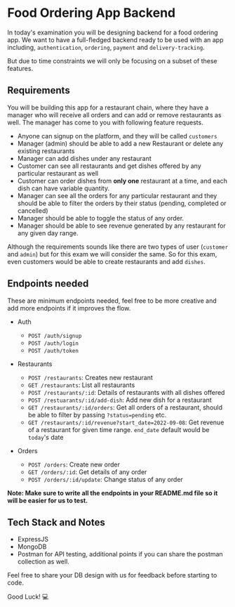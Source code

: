 # Food Ordering App Backend

In today's examination you will be designing backend for a food ordering app. We want to have a full-fledged backend ready to be used with an app including, `authentication`, `ordering`, `payment` and `delivery-tracking`. 

But due to time constraints we will only be focusing on a subset of these features.

## Requirements
You will be building this app for a restaurant chain, where they have a manager who will receive all orders and can add or remove restaurants as well. The manager has come to you with following feature requests.

- Anyone can signup on the platform, and they will be called `customers`
- Manager (admin) should be able to add a new Restaurant or delete any existing restaurants
- Manager can add dishes under any restaurant
- Customer can see all restaurants and get dishes offered by any particular restaurant as well
- Customer can order dishes from **only one** restaurant at a time, and each dish can have variable quantity.
- Manager can see all the orders for any particular restaurant and they should be able to filter the orders by their status (pending, completed or cancelled)
- Manager should be able to toggle the status of any order.
- Manager should be able to see revenue generated by any restaurant for any given day range.

Although the requirements sounds like there are two types of user (`customer` and `admin`) but for this exam we will consider the same. So for this exam, even customers would be able to create restaurants and add `dishes`.

## Endpoints needed
These are minimum endpoints needed, feel free to be more creative and add more endpoints if it improves the flow.
- Auth
  - `POST /auth/signup`  
  - `POST /auth/login`
  - `POST /auth/token`
  
- Restaurants 
  - `POST /restaurants`: Creates new restaurant
  - `GET /restaurants`: List all restaurants
  - `POST /restaurants/:id`: Details of restaurants with all dishes offered
  - `POST /restuarants/:id/add-dish`: Add new dish for a restaurant
  - `GET /restaurants/:id/orders`: Get all orders of a restaurant, should be able to filter by passing `?status=pending` etc.
  - `GET /restaurants/:id/revenue?start_date=2022-09-08`: Get revenue of a restaurant for given time range. `end_date` default would be `today`'s date
  
- Orders
  - `POST /orders`: Create new order
  - `GET /orders/:id`: Get details of any order
  - `POST /orders/:id/update`: Change status of any order

**Note: Make sure to write all the endpoints in your README.md file so it will be easier for us to test.**

## Tech Stack and Notes
- ExpressJS
- MongoDB
- Postman for API testing, additional points if you can share the postman collection as well.

Feel free to share your DB design with us for feedback before starting to code.

Good Luck! 💻